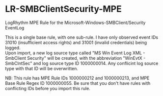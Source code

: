 # LR-SMBClientSecurity-MPE
LogRhythm MPE Rule for the Microsoft-Windows-SMBClient/Security EventLog
  
This is a single base rule, with one sub-rule. I have only observed event IDs 31010 (insufficient access rights) and 31001 (invalid credentials) being logged.  
Upon import, a new log source type called "MS Win Event Log XML - SmbClient Security" will be created, with the abbreviation "WinEvtX - SmbClntSec" and log source type ID 1000000014. Any conflicint log source type with that ID will be overwritten.  
  
NB: This rule has MPE Rule IDs 1000000212 and 1000000213, and MPE Base Rule Regex ID 1000000055. Be sure that you don't have rules with conflicting IDs before you import this rule.
